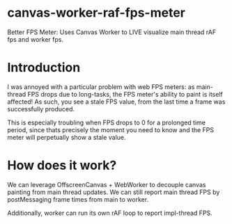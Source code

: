 # canvas-worker-raf-fps-meter
Better FPS Meter: Uses Canvas Worker to LIVE visualize main thread rAF fps and worker fps.


# Introduction

I was annoyed with a particular problem with web FPS meters: as main-thread FPS drops due to long-tasks, the FPS meter's ability to paint is itself affected!  As such, you see a stale FPS value, from the last time a frame was successfully produced.

This is especially troubling when FPS drops to 0 for a prolonged time period, since thats precisely the moment you need to know and the FPS meter will perpetually show a stale value.


# How does it work?

We can leverage OffscreenCanvas + WebWorker to decouple canvas painting from main thread updates.  We can still report main thread FPS by postMessaging frame times from main to worker.

Additionally, worker can run its own rAF loop to report impl-thread FPS.